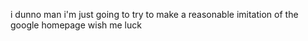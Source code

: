 i dunno man i'm just going to try to make a reasonable imitation of the google homepage wish me luck